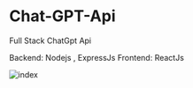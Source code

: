 # Chat-GPT-Api
 Full Stack ChatGpt Api
 
 Backend: Nodejs , ExpressJs
 Frontend: ReactJs
 
 ![index](https://github.com/mansuremanastirli/Chat-GPT-Api/blob/main/chatgpt.png)
